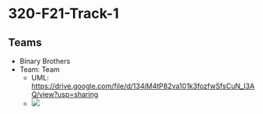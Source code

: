 # 320-F21-Track-1
## Teams
- Binary Brothers
- Team: Team
  - UML: https://drive.google.com/file/d/134jM4tP82va101k3fozfwSfsCuN_I3AQ/view?usp=sharing
  - ![](https://drive.google.com/uc?export=view&id=1XG2eeZNT2IYsJhQxVUFBNuFo5QE6anWX)